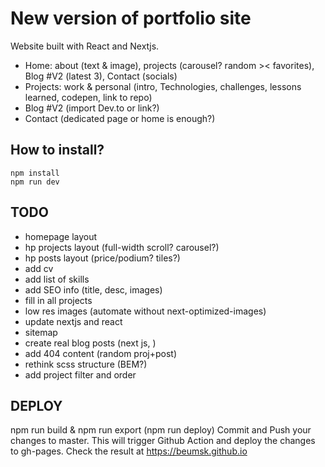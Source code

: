 # New version of portfolio site

Website built with React and Nextjs.

- Home: about (text & image), projects (carousel? random >< favorites), Blog #V2 (latest 3), Contact (socials)
- Projects: work & personal (intro, Technologies, challenges, lessons learned, codepen, link to repo)
- Blog #V2 (import Dev.to or link?)
- Contact (dedicated page or home is enough?)

## How to install?

```
npm install
npm run dev
```

## TODO

- homepage layout
- hp projects layout (full-width scroll? carousel?)
- hp posts layout (price/podium? tiles?)
- add cv
- add list of skills
- add SEO info (title, desc, images)
- fill in all projects
- low res images (automate without next-optimized-images)
- update nextjs and react
- sitemap
- create real blog posts (next js, )
- add 404 content (random proj+post)
- rethink scss structure (BEM?)
- add project filter and order

## DEPLOY

npm run build & npm run export (npm run deploy)
Commit and Push your changes to master.
This will trigger Github Action and deploy the changes to gh-pages.
Check the result at https://beumsk.github.io
